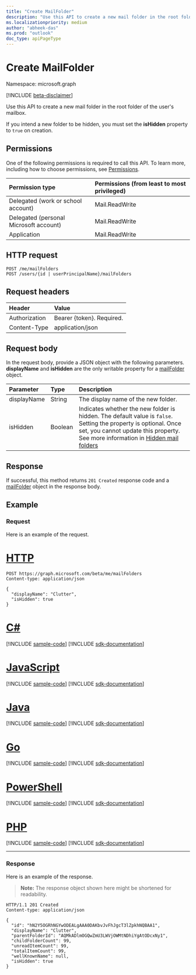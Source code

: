 ```yaml
---
title: "Create MailFolder"
description: "Use this API to create a new mail folder in the root folder of the user's mailbox."
ms.localizationpriority: medium
author: "abheek-das"
ms.prod: "outlook"
doc_type: apiPageType
---
```


# Create MailFolder

Namespace: microsoft.graph

[!INCLUDE [beta-disclaimer](../../includes/beta-disclaimer.md)]

Use this API to create a new mail folder in the root folder of the user's mailbox.

If you intend a new folder to be hidden, you must set the **isHidden** property to `true` on creation.

## Permissions
One of the following permissions is required to call this API. To learn more, including how to choose permissions, see [Permissions](/graph/permissions-reference).

|Permission type      | Permissions (from least to most privileged)              |
|:--------------------|:---------------------------------------------------------|
|Delegated (work or school account) | Mail.ReadWrite    |
|Delegated (personal Microsoft account) | Mail.ReadWrite    |
|Application | Mail.ReadWrite |

## HTTP request
<!-- { "blockType": "ignored" } -->
```http
POST /me/mailFolders
POST /users/{id | userPrincipalName}/mailFolders
```
## Request headers
| Header       | Value |
|:---------------|:--------|
| Authorization  | Bearer {token}. Required.  |
| Content-Type  | application/json  |

## Request body
In the request body, provide a JSON object with the following parameters. **displayName** and **isHidden** are the only writable property for a 
[mailFolder](../resources/mailfolder.md) object.

| Parameter	   | Type	|Description|
|:---------------|:--------|:----------|
|displayName|String|The display name of the new folder.|
|isHidden|Boolean|Indicates whether the new folder is hidden. The default value is `false`. Setting the property is optional. Once set, you cannot update this property. See more information in [Hidden mail folders](../resources/mailfolder.md#hidden-mail-folders)|

## Response

If successful, this method returns `201 Created` response code and a [mailFolder](../resources/mailfolder.md) object in the response body.

## Example
### Request
Here is an example of the request.

# [HTTP](#tab/http)
<!-- {
  "blockType": "request",
  "name": "create_mailfolder_from_user"
}-->
```http
POST https://graph.microsoft.com/beta/me/mailFolders
Content-type: application/json

{
  "displayName": "Clutter",
  "isHidden": true
}
```

# [C#](#tab/csharp)
[!INCLUDE [sample-code](../includes/snippets/csharp/create-mailfolder-from-user-csharp-snippets.md)]
[!INCLUDE [sdk-documentation](../includes/snippets/snippets-sdk-documentation-link.md)]

# [JavaScript](#tab/javascript)
[!INCLUDE [sample-code](../includes/snippets/javascript/create-mailfolder-from-user-javascript-snippets.md)]
[!INCLUDE [sdk-documentation](../includes/snippets/snippets-sdk-documentation-link.md)]

# [Java](#tab/java)
[!INCLUDE [sample-code](../includes/snippets/java/create-mailfolder-from-user-java-snippets.md)]
[!INCLUDE [sdk-documentation](../includes/snippets/snippets-sdk-documentation-link.md)]

# [Go](#tab/go)
[!INCLUDE [sample-code](../includes/snippets/go/create-mailfolder-from-user-go-snippets.md)]
[!INCLUDE [sdk-documentation](../includes/snippets/snippets-sdk-documentation-link.md)]

# [PowerShell](#tab/powershell)
[!INCLUDE [sample-code](../includes/snippets/powershell/create-mailfolder-from-user-powershell-snippets.md)]
[!INCLUDE [sdk-documentation](../includes/snippets/snippets-sdk-documentation-link.md)]

# [PHP](#tab/php)
[!INCLUDE [sample-code](../includes/snippets/php/create-mailfolder-from-user-php-snippets.md)]
[!INCLUDE [sdk-documentation](../includes/snippets/snippets-sdk-documentation-link.md)]

---

### Response
Here is an example of the response. 

>**Note:** The response object shown here might be shortened for readability.
<!-- {
  "blockType": "response",
  "truncated": true,
  "@odata.type": "microsoft.graph.mailFolder"
} -->
```http
HTTP/1.1 201 Created
Content-type: application/json

{
  "id": "hN2Y5OGRhNGYwODEALgAAA0DAKbvJvFhJgcT3lZpkhNQBAA1",
  "displayName": "Clutter",
  "parentFolderId": "AQMkADlmOGQwZmU3LWVjOWMtNDhiYgAtODcxNy1",
  "childFolderCount": 99,
  "unreadItemCount": 99,
  "totalItemCount": 99,
  "wellKnownName": null,
  "isHidden": true
}
```

<!-- uuid: 8fcb5dbc-d5aa-4681-8e31-b001d5168d79
2015-10-25 14:57:30 UTC -->
<!--
{
  "type": "#page.annotation",
  "description": "Create MailFolder",
  "keywords": "",
  "section": "documentation",
  "tocPath": "",
  "suppressions": [
  ]
}
-->


